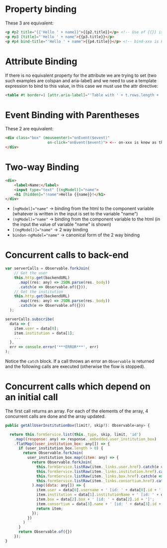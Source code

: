 # Property binding
These 3 are equivalent:
```html
<p #p2 title="{{'Hello ' + name}}">{{p2.title}}</p> <!-- Use of {{}} is called interpolation -->
<p #p3 [title]="'Hello ' + name">{{p3.title}}</p>
<p #p4 bind-title="'Hello ' + name">{{p4.title}}</p> <!-- bind-xxx is known as the canonical form and is the same as [xxx] -->
```
# Attribute Binding
If there is no equivalent property for the attribute we are trying to set (two such examples are colspan and aria-label) and we need to use a template expression to bind to this value, in this case we must use the attr directive:
```html
<table #t border=1 [attr.aria-label]="'Table with ' + t.rows.length + ' rows'">
```
# Event Binding with Parentheses
These 2 are equivalent:
```html
<div class="box" (mouseenter)="onEvent($event)"
                   on-click="onEvent($event)"> <-- on-xxx is know as the canonical form -->
</div>
```
# Two-way Binding
```html
<div>
    <label>Name:</label>
    <input type="text" [(ngModel)]="name">
    <h1 [hidden]="!name">Hello {{name}}!</h1>
</div>
```
* <code>[ngModel]="name"</code> -> binding from the html to the component variable (whatever is written in the input is set to the variable "name")
* <code>(ngModel)="name"</code> -> binding from the component variable to the html (in the input the value of variable "name" is shown)
* <code>[(ngModel)]="name"</code> -> 2 way binding
* <code>bindon-ngModel="name"</code> -> canonical form of the 2 way binding

# Concurrent calls to back-end
```javascript
var serverCalls = Observable.forkJoin(
    // Get the user
    this.http.get(backendURL)
      .map((res: any) => JSON.parse(res._body))
      .catch(e => Observable.of({})),
    // Get the institution
    this.http.get(backendURL)
      .map((res: any) => JSON.parse(res._body))
      .catch(e => Observable.of({}))
  );

serverCalls.subscribe(
  data => {
    item.user = data[0];
    item.institution = data[1];
    ...
  },
  err => console.error('***ERROR***', err)
);
```
Notice the <code>catch</code> block. If a call throws an error an <code>Observable</code> is returned and the following calls are executed (otherwise the flow is stopped).

# Concurrent calls which depend on an initial call
The first call returns an array. For each of the elements of the array, 4 concurrent calls are done and the array updated.
```javascript
public getAllUserInstitutionBox(limit?, skip?): Observable<any> {

  return this.formService.list(this._type, skip, limit, 'id')
    .map((response: any) => response._embedded.user_institution_box)
    .flatMap((user_institution_box: any[]) => {
      if (user_institution_box.length > 0) {
        return Observable.forkJoin(
          user_institution_box.map((item: any) => {
            return Observable.forkJoin(
              this.formService.listRaw(item._links.user.href).catch(e => Observable.of({})),
              this.formService.listRaw(item._links.institution.href).catch(e => Observable.of({})),
              this.formService.listRaw(item._links.box.href).catch(e => Observable.of({})),
              this.formService.listRaw(item._links.consortium.href).catch(e => Observable.of({}))
            ).map((data: any[]) => {
              item.user = data[0].username + ' [id: ' + data[0].id + ']';
              item.institution = data[1].institutionName + ' [id: ' + data[1].id + ']';
              item.box = data[2].box + ' [id: ' + data[2].id + ']';
              item.consortium = data[3].name + ' [id: ' + data[3].id + ']';
              return item;
            });
          })
        )
      }
      return Observable.of({})
    });
}
```
